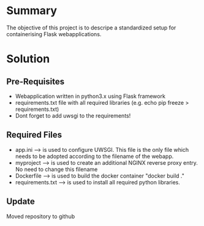 # Summary

The objective of this project is to descripe a standardized setup for containerising Flask webapplications. 



# Solution

## Pre-Requisites

* Webapplication written in python3.x using Flask framework
* requirements.txt file with all required libraries (e.g. echo pip freeze > requirements.txt)
* Dont forget to add uwsgi to the requirements!

## Required Files

* app.ini  --> is used to configure UWSGI. This file is the only file which needs to be
  adopted according to the filename of the webapp.
* myproject --> is used to create an additional NGINX reverse proxy entry. No need to change this filename
* Dockerfile --> is used to build the docker container "docker build ."
* requirements.txt --> is used to install all required python libraries.


## Update
Moved repository to github
